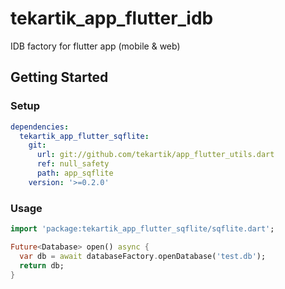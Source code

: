 # tekartik_app_flutter_idb

IDB factory for flutter app (mobile & web)

## Getting Started

### Setup

```yaml
dependencies:
  tekartik_app_flutter_sqflite:
    git:
      url: git://github.com/tekartik/app_flutter_utils.dart
      ref: null_safety
      path: app_sqflite
    version: '>=0.2.0'
```

### Usage

```dart
import 'package:tekartik_app_flutter_sqflite/sqflite.dart';

Future<Database> open() async {
  var db = await databaseFactory.openDatabase('test.db');
  return db;
}
```